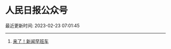 # 人民日报公众号

最近更新时间: 2023-02-23 07:01:45

--- 
1. [来了！新闻早班车](https://mp.weixin.qq.com/s/4Vk1JQ0TlnPD9IG2JBrDgQ) 
